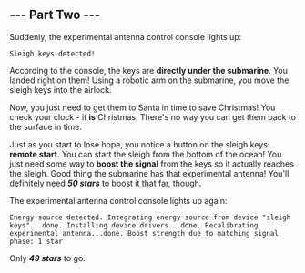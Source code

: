 ## --- Part Two ---
Suddenly, the experimental antenna control console lights up:
 
```
Sleigh keys detected!
```
 
According to the console, the keys are **directly under the submarine**. You landed right on them! Using a robotic arm on the submarine, you move the sleigh keys into the airlock.
 
Now, you just need to get them to Santa in time to save Christmas! You check your clock - it **is** Christmas. There's no way you can get them back to the surface in time.
 
Just as you start to lose hope, you notice a button on the sleigh keys: **remote start**. You can start the sleigh from the bottom of the ocean! You just need some way to **boost the signal** from the keys so it actually reaches the sleigh. Good thing the submarine has that experimental antenna! You'll definitely need ***50 stars*** to boost it that far, though.
 
The experimental antenna control console lights up again:
 
```
Energy source detected. Integrating energy source from device "sleigh keys"...done. Installing device drivers...done. Recalibrating experimental antenna...done. Boost strength due to matching signal phase: 1 star
```
 
Only ***49 stars*** to go.
 